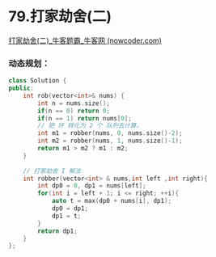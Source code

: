 # 79.打家劫舍(二)

[打家劫舍(二)_牛客题霸_牛客网 (nowcoder.com)](https://www.nowcoder.com/practice/a5c127769dd74a63ada7bff37d9c5815?tpId=295&tags=&title=&difficulty=0&judgeStatus=0&rp=0&sourceUrl=%2Fexam%2Foj)



### 动态规划：

```c++
class Solution {
public:
    int rob(vector<int>& nums) {
        int n = nums.size();
        if(n == 0) return 0;
        if(n == 1) return nums[0];
        // 把 环 转化为 2 个 队列去计算。
        int m1 = robber(nums, 0, nums.size()-2);
        int m2 = robber(nums, 1, nums.size()-1);
        return m1 > m2 ? m1 : m2;
    }
    
    // 打家劫舍 I 解法
    int robber(vector<int> & nums,int left ,int right){
        int dp0 = 0, dp1 = nums[left];
        for(int i = left + 1; i <= right; ++i){
            auto t = max(dp0 + nums[i], dp1);
            dp0 = dp1;
            dp1 = t;
        }
        return dp1;
    }
};
```
